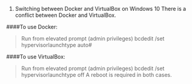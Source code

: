 1. Switching between Docker and VirtualBox on Windows 10
  There is a conflict between Docker and VirtualBox.

  ####To use Docker:
  > Run from elevated prompt (admin privileges)
  > bcdedit /set hypervisorlaunchtype auto#

  ####To use VirtualBox:
  > Run from elevated prompt (admin privileges)
  > bcdedit /set hypervisorlaunchtype off
  A reboot is required in both cases.
